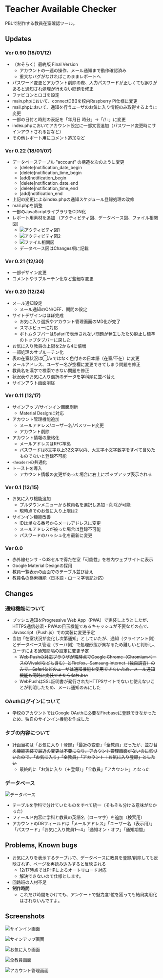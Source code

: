# Teacher Available Checker

PBLで制作する教員在室確認ツール。

## Updates

### Ver 0.90 (18/01/12)

- （おそらく）最終版 Final Version
  - アカウントの一連の操作、メール通知まで動作確認済み
  - 重大なバグがなければこのままレポートへ
- パスワード変更とアカウント削除の際、入力パスワードが正しくても誤りがあると通知され処理が行えない問題を修正
- ファビコンとロゴを設定
- main.phpにおいて、connectDB()を校内Raspberry Pi仕様に変更
- mail.phpにおいて、通知を行うユーザのお気に入り情報のみ取得するように変更
- 一部の日付と時刻の表記を「年月日 時分」->「// :」に変更
- index.phpにおいてアカウント設定に一部文言追加（パスワード変更時にサインアウトされる旨など）
- その他レポート用にコメント追加など

### Ver 0.22 (18/01/07)

- データベーステーブル "account" の構造を次のように変更
  - [delete]notification\_date\_begin
  - [delete]notification\_time\_begin
  - [add]notification\_begin
  - [delete]notification\_date\_end
  - [delete]notification\_time\_end
  - [add]notification\_end
- 上記の変更によるindex.phpの通知スケジュール登録処理の改修
- mail.phpを調整
- 一部のJavaScriptライブラリをCDN化
- レポート用素材を追加 （アクティビティ図、データベース図、ファイル相関図）
  - ![アクティビティ図1](https://raw.githubusercontent.com/st14d07/Teacher-Available-Checker/master/imgs/activity-diagram1.png)
  - ![アクティビティ図2](https://raw.githubusercontent.com/st14d07/Teacher-Available-Checker/master/imgs/activity-diagram2.png)
  - ![ファイル相関図](https://raw.githubusercontent.com/st14d07/Teacher-Available-Checker/master/imgs/file-relationship.jpg)
  - データベース図はChanges項に記載


### Ver 0.21 (12/30)

- 一部デザイン変更
- コメントやサブルーチン化など些細な変更

### Ver 0.20 (12/24)

- メール通知設定
  - メール通知のON/OFF、期間の設定
- サイトデザインはほぼ完成
  - お気に入り選択やアカウント管理画面のMD化が完了
  - スマホビューに対応
  - ボトムタブバーはSafariで表示されない問題が発生したため廃止し標準のトップタブバーに戻した
- お気に入り教員の上限を2から4に倍増
- 一部処理のサブルーチン化
- 表の在室状況は◯/×ではなく色付きの日本語（在室/不在）に変更
- メールアドレス、ユーザー名が空欄に変更できてしまう問題を修正
- 教員名を漢字で検索できない問題を修正
- 状況表やお気に入り選択のデータを学科順に並べ替え
- サインアウト画面削除

### Ver 0.11 (12/17)

- サインアップ/サインイン画面刷新
  - Material Designに対応
- アカウント管理機能追加
  - メールアドレス/ユーザー名/パスワード変更
  - アカウント削除
- アカウント情報の厳格化
  - メールアドレスはRFC準拠
  - パスワードは8文字以上32文字以内、大文字小文字数字をすべて含めたものでないと登録不可能
- `<header>`の共通化
- トーストを導入
  - アカウント情報の変更があった場合に右上にポップアップ表示される

### Ver 0.1 (12/15)

- お気に入り機能追加
  - プルダウンメニューから教員名を選択し追加・削除が可能
  - 現時点でのお気に入り上限は2
- サインイン機能改善
  - IDは単なる番号からメールアドレスに変更
  - メールアドレスが被った場合は登録不可能
  - パスワードのハッシュ化を最新に変更

### Ver 0.0
- 赤外線センサ・CdSセルで得た在室「可能性」を校内ウェブサイトに表示
- Google Material Designの採用
- 教員一覧表示の画面でのテーブル並び替え
- 教員名の検索機能（日本語・ローマ字表記対応）

## Changes

### 通知機能について

- プッシュ通知をProgressive Web App（PWA）で実装しようとしたが、HTTPS通信必須・PWAの目玉機能であるキャッシュが不要などの点で、Javascript（Push.js）での実装に変更予定
- 当初「在室状況が変化し次第通知」としていたが、通知（クライアント側）とデータベース管理（サーバ側）で処理形態が異なるため難しいと判断し、ユーザによる通知間隔の設定に変更予定
  -	 <del>Web Pushの対応ブラウザが現時点でGoogle Chrome（ChromiumベースのVivaldiなども含む）とFirefox、Samsung Internet（独自調査）のみで、Safariなどのユーザは通知機能を使用できないため、メール通知機能も同時に実装できたらなおよい</del>
  -	 WebPushはSSL証明書が発行されたHTTPSサイトでないと使えないことが判明したため、メール通知のみにした

### OAuthログインについて

- 学校のアカウントではGoogle OAuthに必要なFirebaseに登録できなかったため、独自のサインイン機能を作成した

### タブの内容について
- <del>計画当初は「お気に入り＋登録」「最近の変更」「全教員」だったが、並び替え機能実装で最近の変更は不要になり、アカウント管理画面がないのに気づいたので、「お気に入り」「全教員」「アカウント＋お気に入り登録」としたい</del>
  - 最終的に「お気に入り（＋登録）」「全教員」「アカウント」となった

### データベース

![データベース](https://raw.githubusercontent.com/st14d07/Teacher-Available-Checker/master/imgs/database.jpg)

- テーブルを学科で分けていたものをすべて統一（そもそも分ける意味がなかった）
- フィールド内容に学科と教員の英語名（ローマ字）を追加（検索用）
- アカウントのDBフィールドは「メールアドレス」「ユーザー名（表示用）」「パスワード」「お気に入り教員1〜4」「通知オン・オフ」「通知期間」

## Problems, Known bugs
- お気に入りを表示するテーブルで、データベースに教員を登録/削除しても反映されず、ページを再読み込みすると反映される
  - 12/17時点ではPHPによるオートリロード対応
  - 解決できないので仕様とします。
- 回路班の人材不足
- **制作時間**
  - これだけ時間をかけても、アンケートで魅力度1位を獲っても結局実用化はされないんですよ。

## Screenshots

![サインイン画面](https://raw.githubusercontent.com/st14d07/Teacher-Available-Checker/master/imgs/tac-signin.jpg)

![サインアップ画面](https://raw.githubusercontent.com/st14d07/Teacher-Available-Checker/master/imgs/tac-signup.jpg)

![お気に入り画面](https://raw.githubusercontent.com/st14d07/Teacher-Available-Checker/master/imgs/tac-favorite.jpg)

![全教員画面](https://raw.githubusercontent.com/st14d07/Teacher-Available-Checker/master/imgs/tac-all.jpg)

![アカウント管理画面](https://raw.githubusercontent.com/st14d07/Teacher-Available-Checker/master/imgs/tac-settings.jpg)
